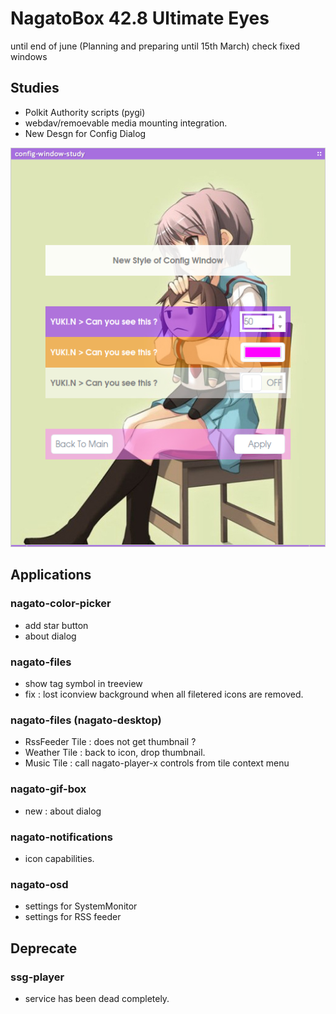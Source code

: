 # NagatoBox 42.8 Ultimate Eyes

until end of june (Planning and preparing until 15th March)
check fixed windows

## Studies

+ Polkit Authority scripts (pygi) 
+ webdav/remoevable media mounting integration.
+ New Desgn for Config Dialog

![image: screenshot_2017年04月03日_12：24：04](../screenshot_2017年04月03日_12：24：04.png)

## Applications

### nagato-color-picker

+ add star button
+ about dialog

### nagato-files

+ show tag symbol in treeview
+ fix : lost iconview background when all filetered icons are removed.

### nagato-files (nagato-desktop)

+ RssFeeder Tile : does not get thumbnail ?
+ Weather Tile : back to icon, drop thumbnail.
+ Music Tile : call nagato-player-x controls from tile context menu

### nagato-gif-box

+ new : about dialog

### nagato-notifications

+ icon capabilities.

### nagato-osd 

+ settings for SystemMonitor
+ settings for RSS feeder

## Deprecate

### ssg-player

+ service has been dead completely.
